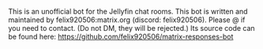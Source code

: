 This is an unofficial bot for the Jellyfin chat rooms.
This bot is written and maintained by felix920506:matrix.org (discord: felix920506). Please @ if you need to contact. (Do not DM, they will be rejected.)
Its source code can be found here: https://github.com/felix920506/matrix-responses-bot